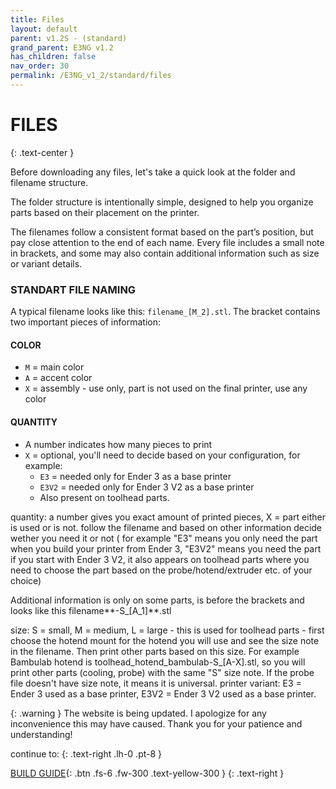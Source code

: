 ```yaml
---
title: Files
layout: default
parent: v1.2S - (standard)
grand_parent: E3NG v1.2
has_children: false
nav_order: 30
permalink: /E3NG_v1_2/standard/files
---
```

# FILES
{: .text-center }

Before downloading any files, let's take a quick look at the folder and filename structure.

The folder structure is intentionally simple, designed to help you organize parts based on their placement on the printer.

The filenames follow a consistent format based on the part’s position, but pay close attention to the end of each name. Every file includes a small note in brackets, and some may also contain additional information such as size or variant details.

### STANDART FILE NAMING
A typical filename looks like this: `filename_[M_2].stl`. The bracket contains two important pieces of information:

#### COLOR
 - `M` = main color
 - `A` = accent color
 - `X` = assembly - use only, part is not used on the final printer, use any color

#### QUANTITY
 - A number indicates how many pieces to print
 - `X` = optional, you'll need to decide based on your configuration, for example:
   - `E3` = needed only for Ender 3 as a base printer
   - `E3V2` = needed only for Ender 3 V2 as a base printer
   - Also present on toolhead parts.

quantity: a number gives you exact amount of printed pieces, X = part either is used or is not. follow the filename and based on other information decide wether you need it or not ( for example "E3" means you only need the part when you build your printer from Ender 3, "E3V2" means you need the part if you start with Ender 3 V2, it also appears on toolhead parts where you need to choose the part based on the probe/hotend/extruder etc. of your choice)

Additional information is only on some parts, is before the brackets and looks like this filename**-S_[A_1]**.stl

size: S = small, M = medium, L = large - this is used for toolhead parts - first choose the hotend mount for the hotend you will use and see the size note in the filename. Then print other parts based on this size. For example Bambulab hotend is toolhead_hotend_bambulab-S_[A-X].stl, so you will print other parts (cooling, probe) with the same "S" size note. If the probe file doesn't have size note, it means it is universal.
printer variant: E3 = Ender 3 used as a base printer, E3V2 = Ender 3 V2 used as a base printer.

{: .warning }
The website is being updated. I apologize for any inconvenience this may have caused. Thank you for your patience and understanding!

continue to:
{: .text-right .lh-0 .pt-8 }

[BUILD GUIDE]{: .btn .fs-6 .fw-300 .text-yellow-300 }
{: .text-right }

[BUILD GUIDE]: https://rh3d.xyz/E3NG_v1_2/standard/build_guide
